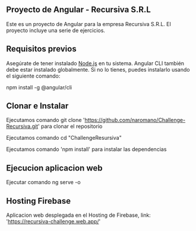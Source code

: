 ## Proyecto de Angular - Recursiva S.R.L

Este es un proyecto de Angular para la empresa Recursiva S.R.L. El proyecto incluye una serie de ejercicios.

## Requisitos previos

Asegúrate de tener instalado [Node.js](https://nodejs.org/) en tu sistema. Angular CLI también debe estar instalado globalmente. Si no lo tienes, puedes instalarlo usando el siguiente comando:

npm install -g @angular/cli

## Clonar e Instalar

Ejecutamos comando git clone 'https://github.com/naromano/Challenge-Recursiva.git' para clonar el repositorio

Ejecutamos comando cd "ChallengeResursiva"

Ejecutamos comando 'npm install' para instalar las dependencias

## Ejecucion aplicacion web

Ejecutar comando ng serve -o

## Hosting Firebase

Aplicacion web desplegada en el Hosting de Firebase, link: 'https://recursiva-challenge.web.app/'
